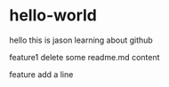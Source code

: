 # hello-world
hello this is jason learning about github

feature1 delete some readme.md content

feature add a line